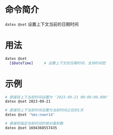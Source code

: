 # 命令简介 

`datex @set` 设置上下文当前的日期时间

# 用法

```bash
datex @set
  [$DateTime]     # 设置上下文的日期时间，支持时间宏
```
# 示例

```bash
# 直接将上下当前时间设置为 '2023-09-21 00:00:00.000'
datex @set 2023-09-21

# 直接将上下当前时间设置为当前时间之后的1天
datex @set '%ms:now+1d'

# 直接将指定当前时间的绝对毫秒数
datex @set 1694368557435
```